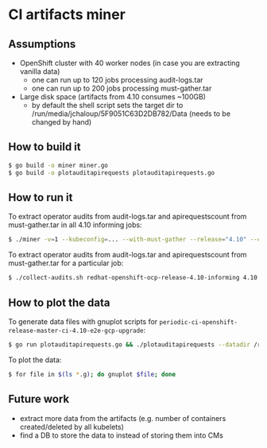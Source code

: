 # CI artifacts miner

## Assumptions

- OpenShift cluster with 40 worker nodes (in case you are extracting vanilla data)
  - one can run up to 120 jobs processing audit-logs.tar
  - one can run up to 200 jobs processing must-gather.tar
- Large disk space (artifacts from 4.10 consumes ~100GB)
  - by default the shell script sets the target dir to /run/media/jchaloup/5F9051C63D2DB782/Data (needs to be changed by hand)

## How to build it

```sh
$ go build -o miner miner.go
$ go build -o plotauditapirequests plotauditapirequests.go
```

## How to run it

To extract operator audits from audit-logs.tar and apirequestscount from must-gather.tar in all 4.10 informing jobs:

```sh
$ ./miner -v=1 --kubeconfig=... --with-must-gather --release="4.10" --category="redhat-openshift-ocp-release-4.10-informing"
```

To extract operator audits from audit-logs.tar and apirequestscount from must-gather.tar for a particular job:

```sh
$ ./collect-audits.sh redhat-openshift-ocp-release-4.10-informing 4.10 periodic-ci-openshift-release-master-ci-4.10-e2e-gcp
```

## How to plot the data

To generate data files with gnuplot scripts for `periodic-ci-openshift-release-master-ci-4.10-e2e-gcp-upgrade`:

```sh
$ go run plotauditapirequests.go && ./plotauditapirequests --datadir /run/media/jchaloup/5F9051C63D2DB782/Data/4.10/periodic-ci-openshift-release-master-ci-4.10-e2e-gcp-upgrade
```

To plot the data:

```sh
$ for file in $(ls *.g); do gnuplot $file; done
```

## Future work

- extract more data from the artifacts (e.g. number of containers created/deleted by all kubelets)
- find a DB to store the data to instead of storing them into CMs
